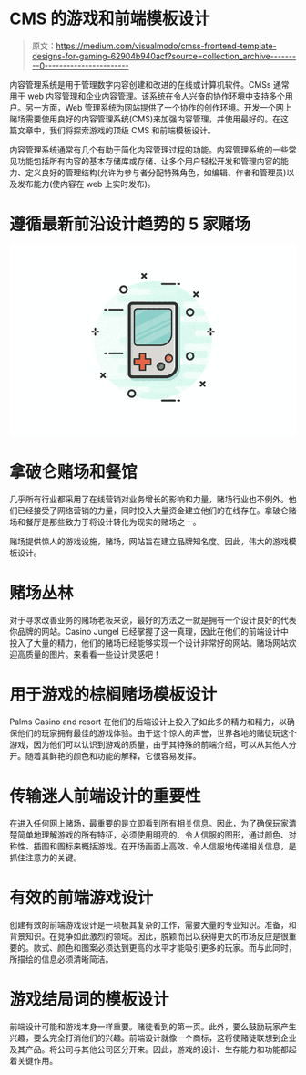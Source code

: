 # CMS 的游戏和前端模板设计

> 原文：<https://medium.com/visualmodo/cmss-frontend-template-designs-for-gaming-62904b940acf?source=collection_archive---------0----------------------->

内容管理系统是用于管理数字内容创建和改进的在线或计算机软件。CMSs 通常用于 web 内容管理和企业内容管理。该系统在令人兴奋的协作环境中支持多个用户。另一方面，Web 管理系统为网站提供了一个协作的创作环境。开发一个网上赌场需要使用良好的内容管理系统(CMS)来加强内容管理，并使用最好的。在这篇文章中，我们将探索游戏的顶级 CMS 和前端模板设计。

内容管理系统通常有几个有助于简化内容管理过程的功能。内容管理系统的一些常见功能包括所有内容的基本存储库或存储、让多个用户轻松开发和管理内容的能力、定义良好的管理结构(允许为参与者分配特殊角色，如编辑、作者和管理员)以及发布能力(使内容在 web 上实时发布)。

# 遵循最新前沿设计趋势的 5 家赌场

![](img/17479b8c7a148841a4c10630fed51fc5.png)

# 拿破仑赌场和餐馆

几乎所有行业都采用了在线营销对业务增长的影响和力量，赌场行业也不例外。他们已经接受了网络营销的力量，同时投入大量资金建立他们的在线存在。拿破仑赌场和餐厅是那些致力于将设计转化为现实的赌场之一。

赌场提供惊人的游戏设施，赌场，网站旨在建立品牌知名度。因此，伟大的游戏模板设计。

# 赌场丛林

对于寻求改善业务的赌场老板来说，最好的方法之一就是拥有一个设计良好的代表你品牌的网站。Casino Jungel 已经掌握了这一真理，因此在他们的前端设计中投入了大量的精力，他们的赌场已经能够实现一个设计非常好的网站。赌场网站欢迎高质量的图片。来看看一些设计灵感吧！

# 用于游戏的棕榈赌场模板设计

Palms Casino and resort 在他们的后端设计上投入了如此多的精力和精力，以确保他们的玩家拥有最佳的游戏体验。由于这个惊人的声誉，世界各地的赌徒玩这个游戏，因为他们可以认识到游戏的质量，由于其特殊的前端介绍，可以从其他人分开。随着其鲜艳的颜色和功能的解释，它很容易发挥。

# 传输迷人前端设计的重要性

在进入任何网上赌场，最重要的是立即看到所有相关信息。因此，为了确保玩家清楚简单地理解游戏的所有特征，必须使用明亮的、令人信服的图形，通过颜色、对称性、插图和图标来概括游戏。在开场画面上高效、令人信服地传递相关信息，是抓住注意力的关键。

# 有效的前端游戏设计

创建有效的前端游戏设计是一项极其复杂的工作，需要大量的专业知识。准备，和背景知识。在竞争如此激烈的领域。因此，脱颖而出以获得更大的市场反应是很重要的。款式、颜色和图案必须达到更高的水平才能吸引更多的玩家。而与此同时，所描绘的信息必须清晰简洁。

# 游戏结局词的模板设计

前端设计可能和游戏本身一样重要。赌徒看到的第一页。此外，要么鼓励玩家产生兴趣，要么完全打消他们的兴趣。前端设计就像一个商标，这将使赌徒联想到企业及其产品。将公司与其他公司区分开来。因此，游戏的设计、生存能力和功能都起着关键作用。